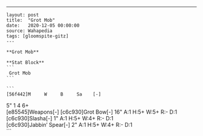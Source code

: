 ---
    layout: post
    title:  "Grot Mob"
    date:   2020-12-05 00:00:00
    source: Wahapedia
    tags: [gloomspite-gitz]
    ---
    
    **Grot Mob**
    
    **Stat Block**
    ```
     Grot Mob
    ```
    
    ```
    [56f442]M     W     B     Sa    [-]
5"    1     4     6+    
[e85545]Weapons[-]
[c6c930]Grot Bow[-]
16"    A:1    H:5+   W:5+   R:-    D:1   
[c6c930]Slasha[-]
1"     A:1    H:5+   W:4+   R:-    D:1   
[c6c930]Jabbin’ Spear[-]
2"     A:1    H:5+   W:4+   R:-    D:1   
    ```
    
    
    